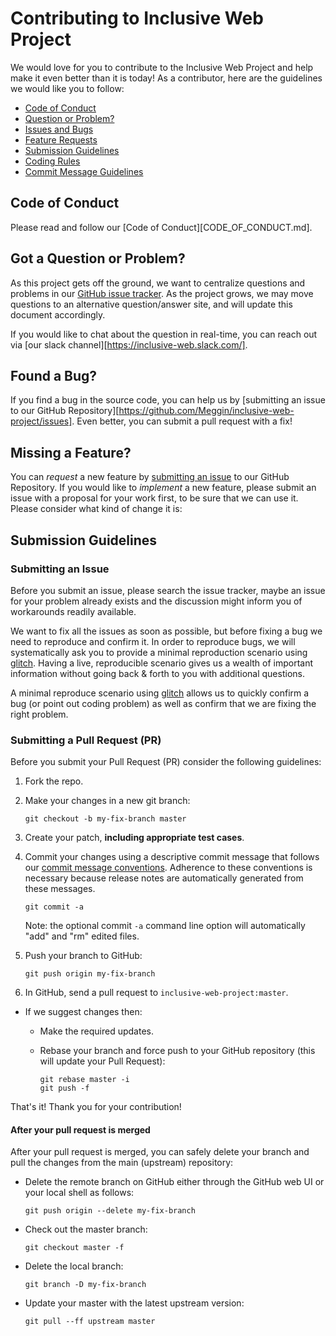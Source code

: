 # Contributing to Inclusive Web Project

We would love for you to contribute to the Inclusive Web Project and help make it even better than it is
today! As a contributor, here are the guidelines we would like you to follow:

 - [Code of Conduct](#coc)
 - [Question or Problem?](#question)
 - [Issues and Bugs](#issue)
 - [Feature Requests](#feature)
 - [Submission Guidelines](#submit)
 - [Coding Rules](#rules)
 - [Commit Message Guidelines](#commit)

## <a name="coc"></a> Code of Conduct
Please read and follow our [Code of Conduct][CODE_OF_CONDUCT.md].

## <a name="question"></a> Got a Question or Problem?

As this project gets off the ground,
we want to centralize questions and problems in our [GitHub issue tracker](https://github.com/Meggin/inclusive-web-project/issues).
As the project grows,
we may move questions to an alternative question/answer site,
and will update this document accordingly.

If you would like to chat about the question in real-time, you can reach out via [our slack channel][https://inclusive-web.slack.com/].

## <a name="issue"></a> Found a Bug?
If you find a bug in the source code, you can help us by
[submitting an issue to our GitHub Repository][https://github.com/Meggin/inclusive-web-project/issues].
Even better, you can submit a pull request with a fix!

## <a name="feature"></a> Missing a Feature?
You can *request* a new feature by [submitting an issue](https://github.com/Meggin/inclusive-web-project/issues) to our GitHub
Repository. If you would like to *implement* a new feature, please submit an issue with
a proposal for your work first, to be sure that we can use it.
Please consider what kind of change it is:

## <a name="submit"></a> Submission Guidelines

### <a name="submit-issue"></a> Submitting an Issue

Before you submit an issue, please search the issue tracker, maybe an issue for your problem already exists and the discussion might inform you of workarounds readily available.

We want to fix all the issues as soon as possible, but before fixing a bug we need to reproduce and confirm it. In order to reproduce bugs, we will systematically ask you to provide a minimal reproduction scenario using [glitch](https://glitch.com/). Having a live, reproducible scenario gives us a wealth of important information without going back & forth to you with additional questions.

A minimal reproduce scenario using [glitch](https://glitch.com/) allows us to quickly confirm a bug (or point out coding problem) as well as confirm that we are fixing the right problem.

### <a name="submit-pr"></a> Submitting a Pull Request (PR)
Before you submit your Pull Request (PR) consider the following guidelines:

1. Fork the repo.
1. Make your changes in a new git branch:

     ```shell
     git checkout -b my-fix-branch master
     ```

1. Create your patch, **including appropriate test cases**.
1. Commit your changes using a descriptive commit message that follows our
  [commit message conventions](#commit). Adherence to these conventions
  is necessary because release notes are automatically generated from these messages.

     ```shell
     git commit -a
     ```
    Note: the optional commit `-a` command line option will automatically "add" and "rm" edited files.

1. Push your branch to GitHub:

    ```shell
    git push origin my-fix-branch
    ```

1. In GitHub, send a pull request to `inclusive-web-project:master`.
* If we suggest changes then:
  * Make the required updates.
  * Rebase your branch and force push to your GitHub repository (this will update your Pull Request):

    ```shell
    git rebase master -i
    git push -f
    ```

That's it! Thank you for your contribution!

#### After your pull request is merged

After your pull request is merged, you can safely delete your branch and pull the changes
from the main (upstream) repository:

* Delete the remote branch on GitHub either through the GitHub web UI or your local shell as follows:

    ```shell
    git push origin --delete my-fix-branch
    ```

* Check out the master branch:

    ```shell
    git checkout master -f
    ```

* Delete the local branch:

    ```shell
    git branch -D my-fix-branch
    ```

* Update your master with the latest upstream version:

    ```shell
    git pull --ff upstream master
    ```
